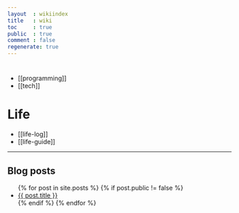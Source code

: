 ```yaml
---
layout  : wikiindex
title   : wiki
toc     : true
public  : true
comment : false
regenerate: true
---
```


# </dev>

* [[programming]]
* [[tech]]

# Life
* [[life-log]]
* [[life-guide]]

---

## Blog posts
<div>
    <ul>
{% for post in site.posts %}
    {% if post.public != false %}
        <li>
            <a class="post-link" href="{{ post.url | prepend: site.baseurl }}">
                {{ post.title }}
            </a>
        </li>
    {% endif %}
{% endfor %}
    </ul>
</div>

